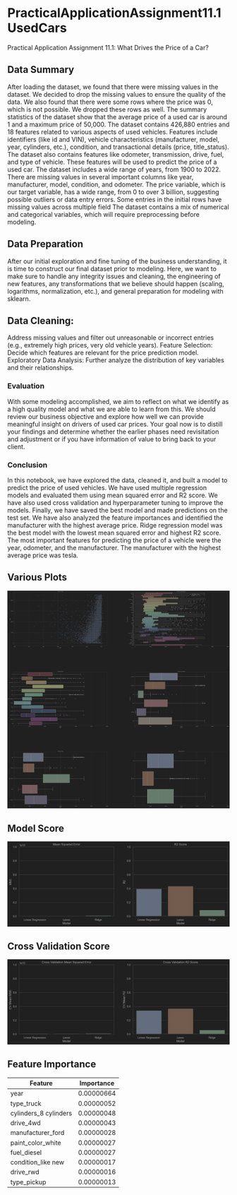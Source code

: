 # PracticalApplicationAssignment11.1UsedCars
Practical Application Assignment 11.1: What Drives the Price of a Car?


## Data Summary
After loading the dataset, we found that there were missing values in the dataset. 
We decided to drop the missing values to ensure the quality of the data. 
We also found that there were some rows where the price was 0, which is not possible. We dropped these rows as well. 
The summary statistics of the dataset show that the average price of a used car is around  1 and a maximum price of  50,000. 
The dataset contains 426,880 entries and 18 features related to various aspects of used vehicles. 
Features include identifiers (like id and VIN), vehicle characteristics (manufacturer, model, year, cylinders, etc.), condition, and transactional details (price, title_status). The dataset also contains features like odometer, transmission, drive, fuel, and type of vehicle. These features will be used to predict the price of a used car.
The dataset includes a wide range of years, from 1900 to 2022. There are missing values in several important columns like year, manufacturer, model, condition, and odometer. The price variable, which is our target variable, has a wide range, from 0 to over 3 billion, suggesting possible outliers or data entry errors. Some entries in the initial rows have missing values across multiple field The dataset contains a mix of numerical and categorical variables, which will require preprocessing before modeling.



## Data Preparation

After our initial exploration and fine tuning of the business understanding, it is time to construct our final dataset prior to modeling. Here, we want to make sure to handle any integrity issues and cleaning, the engineering of new features, any transformations that we believe should happen (scaling, logarithms, normalization, etc.), and general preparation for modeling with sklearn.


## Data Cleaning: 
Address missing values and filter out unreasonable or incorrect entries (e.g., extremely high prices, very old vehicle years).
Feature Selection: Decide which features are relevant for the price prediction model.
Exploratory Data Analysis: Further analyze the distribution of key variables and their relationships.


### Evaluation

With some modeling accomplished, we aim to reflect on what we identify as a high quality model and what we are able to learn from this.  We should review our business objective and explore how well we can provide meaningful insight on drivers of used car prices.  Your goal now is to distill your findings and determine whether the earlier phases need revisitation and adjustment or if you have information of value to bring back to your client.

### Conclusion

In this notebook, we have explored the data, cleaned it, and built a model to predict the price of used vehicles. We have used multiple regression models and evaluated them using mean squared error and R2 score. We have also used cross validation and hyperparameter tuning to improve the models. Finally, we have saved the best model and made predictions on the test set. We have also analyzed the feature importances and identified the manufacturer with the highest average price.
Ridge regression model was the best model with the lowest mean squared error and highest R2 score.
The most important features for predicting the price of a vehicle were the year, odometer, and the manufacturer.
The manufacturer with the highest average price was tesla.


## Various Plots

![img.png](img.png)


## Model Score 

![img_1.png](img_1.png)

## Cross Validation Score

![img_2.png](img_2.png)


## Feature Importance

| Feature                | Importance    |
|------------------------|---------------|
| year                   | 0.00000664    |
| type_truck             | 0.00000052    |
| cylinders_8 cylinders  | 0.00000048    |
| drive_4wd              | 0.00000043    |
| manufacturer_ford      | 0.00000028    |
| paint_color_white      | 0.00000027    |
| fuel_diesel            | 0.00000027    |
| condition_like new     | 0.00000017    |
| drive_rwd              | 0.00000016    |
| type_pickup            | 0.00000013    |
